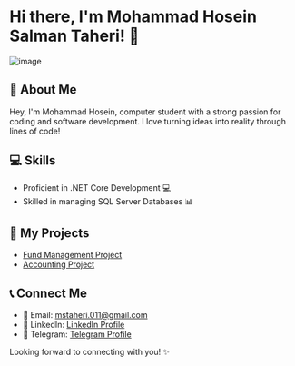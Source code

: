 # Hi there, I'm Mohammad Hosein Salman Taheri! 👋

![image](https://github.com/Mstaheri/Mstaheri/assets/134209206/ec2fb1cc-d74f-49f2-b0aa-ad04418d15cf)

## 🚀 About Me
Hey, I'm Mohammad Hosein, computer student with a strong passion for coding and software development. I love turning ideas into reality through lines of code!

## 💻 Skills
- Proficient in .NET Core Development 💻
- Skilled in managing SQL Server Databases 📊

## 🌟 My Projects
- [Fund Management Project](https://github.com/Mstaheri/Deposit-Box)
- [Accounting Project](https://github.com/Mstaheri/Proje-Hesabdari)

## 📞 Connect Me
- 📧 Email: mstaheri.011@gmail.com
- 💼 LinkedIn: [LinkedIn Profile](https://www.linkedin.com/in/mohammad-hosein-salman-taheri-b222b628a/)
- 📱 Telegram: [Telegram Profile](https://t.me/Mstaheri_01)

Looking forward to connecting with you! ✨
